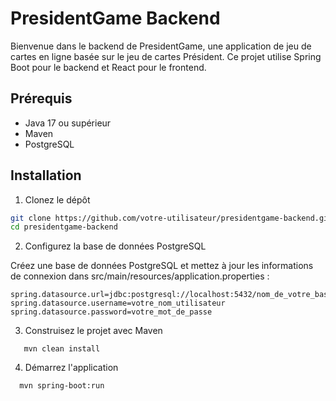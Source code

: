 # PresidentGame Backend

Bienvenue dans le backend de PresidentGame, une application de jeu de cartes en ligne basée sur le jeu de cartes Président. Ce projet utilise Spring Boot pour le backend et React pour le frontend.

## Prérequis

- Java 17 ou supérieur
- Maven
- PostgreSQL

## Installation

1. Clonez le dépôt

```sh
git clone https://github.com/votre-utilisateur/presidentgame-backend.git
cd presidentgame-backend
```

2. Configurez la base de données PostgreSQL

Créez une base de données PostgreSQL et mettez à jour les informations de connexion dans src/main/resources/application.properties :

```properties
spring.datasource.url=jdbc:postgresql://localhost:5432/nom_de_votre_base
spring.datasource.username=votre_nom_utilisateur
spring.datasource.password=votre_mot_de_passe
```

3. Construisez le projet avec Maven

```shell
   mvn clean install
```

4. Démarrez l'application

```shell
  mvn spring-boot:run
```